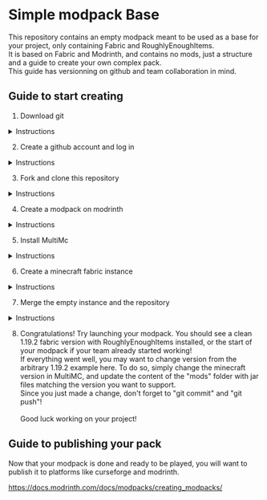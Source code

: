# Simple modpack Base

This repository contains an empty modpack meant to be used as a base for your project, only containing Fabric and RoughlyEnoughItems.
<br>It is based on Fabric and Modrinth, and contains no mods, just a structure and a guide to create your own complex pack.
<br>This guide has versionning on github and team collaboration in mind.

## Guide to start creating

1. Download git
<details>
  <summary>Instructions</summary>
  If you are experienced with git, just get git the way you usually do and skip this part.
  <br>Otherwise, download a git client : https://desktop.github.com/
  <br>This one is github's official client and comes bundled with git for easy installation.
</details>

2. Create a github account and log in
<details>
  <summary>Instructions</summary>
  Create an account on github : https://github.com/
  <br>You can use your microsoft account, which you already have if you own minecraft.
</details>

3. Fork and clone this repository
<details>
  <summary>Instructions</summary>
  On github, click the "fork" button at the top right of the page https://github.com/Darkxell/SimpleModpackBase/fork
  <br>Then, using Github desktop, click on "file" -> "Clone" -> "Darkxell/SimpleModpackBase".
  <br><br>This steps downloads a copy of the repository's file to your computer, that you will be able to modify and create your own pack from.
  <br>If you are joining a team, do not fork. Ask your team leader to add you to the already forked repository, and clone from Github desktop directly.
</details>

4. Create a modpack on modrinth
<details>
  <summary>Instructions</summary>
  Go on https://modrinth.com, and log in with your github account.
  <br>If you are joining a team, ask your leader to add you to the Modrinth project instead.
</details>

5. Install MultiMc
<details>
  <summary>Instructions</summary>
  We will be using MultiMc available at : https://multimc.org/
  <br>Other options such as ATLauncher are possible : https://atlauncher.com/, but this guide will not cover them.
</details>


6. Create a minecraft fabric instance
<details>
  <summary>Instructions</summary>
  On MultiMc, click "Add Instance" -> Vanilla -> 1.19.2 (you'll change this later)
  <br>Enter the name of your pack at the top and validate
  <br>Then, Click your instance -> "Edit Instance" -> "Version" -> "Install Fabric"
  <br>You may want to launch the instance now to make sure you can already play it.
</details>

7. Merge the empty instance and the repository
<details>
  <summary>Instructions</summary>
  Since we can't move a multiMC instance out of the "instances" folder, we'll have to move this repository in the instance, adding all the mods and config to it.
  <br>In MultiMC, click "Instance folder"
  <br>In the folder that opens, drag and drop the content of the repository you cloned, adding all the mods and config to the instance you just created.
  If done correctly, your instance folder should contain a ".minecraft" folder and a ".git" folder next to each other. Make sure you display hidden files if using windows.
  <br>This will break github desktop. In it, click "locate", and enter the path you just moved the ".git" folder to.
</details>

8. Congratulations!
Try launching your modpack. 
You should see a clean 1.19.2 fabric version with RoughlyEnoughItems installed, or the start of your modpack if your team already started working!
<br>If everything went well, you may want to change version from the arbitrary 1.19.2 example here.
To do so, simply change the minecraft version in MultiMC, and update the content of the "mods" folder with jar files matching the version you want to support.
<br>Since you just made a change, don't forget to "git commit" and "git push"!
<br><br>Good luck working on your project!

## Guide to publishing your pack

Now that your modpack is done and ready to be played, you will want to publish it to platforms like curseforge and modrinth.

https://docs.modrinth.com/docs/modpacks/creating_modpacks/

